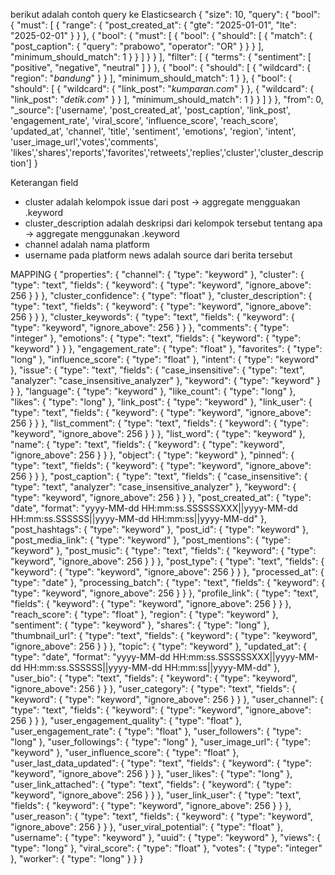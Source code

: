 berikut adalah contoh query ke Elasticsearch
{
  "size": 10,
  "query": {
    "bool": {
      "must": [
        {
          "range": {
            "post_created_at": {
              "gte": "2025-01-01",
              "lte": "2025-02-01"
            }
          }
        },
        {
          "bool": {
            "must": [
              {
                "bool": {
                  "should": [
                    {
                      "match": {
                        "post_caption": {
                          "query": "prabowo",
                          "operator": "OR"
                        }
                      }
                    }
                  ],
                  "minimum_should_match": 1
                }
              }
            ]
          }
        }
      ],
      "filter": [
        {
          "terms": {
            "sentiment": [
              "positive",
              "negative",
              "neutral"
            ]
          }
        },
        {
          "bool": {
            "should": [
              {
                "wildcard": {
                  "region": "*bandung*"
                }
              }
            ],
            "minimum_should_match": 1
          }
        },
        {
          "bool": {
            "should": [
              {
                "wildcard": {
                  "link_post": "*kumparan.com*"
                }
              },
              {
                "wildcard": {
                  "link_post": "*detik.com*"
                }
              }
            ],
            "minimum_should_match": 1
          }
        }
      ]
    }
  },
  "from": 0,
  "_source": ['username', 'post_created_at', 'post_caption', 'link_post',
  'engagement_rate', 'viral_score', 'influence_score', 'reach_score', 'updated_at', 
  'channel', 'title', 'sentiment',
  'emotions',  'region', 'intent', 'user_image_url','votes','comments',
  'likes','shares','reports','favorites','retweets','replies','cluster','cluster_description']
}


Keterangan field
- cluster adalah kelompok issue dari post -> aggregate mengguakan .keyword
- cluster_description adalah deskripsi dari kelompok tersebut tentang apa -> aggregate menggunakan .keyword
- channel adalah nama platform
- username pada platform news adalah source dari berita tersebut


MAPPING 
{
      "properties": {
        "channel": {
          "type": "keyword"
        },
        "cluster": {
          "type": "text",
          "fields": {
            "keyword": {
              "type": "keyword",
              "ignore_above": 256
            }
          }
        },
        "cluster_confidence": {
          "type": "float"
        },
        "cluster_description": {
          "type": "text",
          "fields": {
            "keyword": {
              "type": "keyword",
              "ignore_above": 256
            }
          }
        },
        "cluster_keywords": {
          "type": "text",
          "fields": {
            "keyword": {
              "type": "keyword",
              "ignore_above": 256
            }
          }
        },
        "comments": {
          "type": "integer"
        },
        "emotions": {
          "type": "text",
          "fields": {
            "keyword": {
              "type": "keyword"
            }
          }
        },
        "engagement_rate": {
          "type": "float"
        },
        "favorites": {
          "type": "long"
        },
        "influence_score": {
          "type": "float"
        },
        "intent": {
          "type": "keyword"
        },
        "issue": {
          "type": "text",
          "fields": {
            "case_insensitive": {
              "type": "text",
              "analyzer": "case_insensitive_analyzer"
            },
            "keyword": {
              "type": "keyword"
            }
          }
        },
        "language": {
          "type": "keyword"
        },
        "like_count": {
          "type": "long"
        },
        "likes": {
          "type": "long"
        },
        "link_post": {
          "type": "keyword"
        },
        "link_user": {
          "type": "text",
          "fields": {
            "keyword": {
              "type": "keyword",
              "ignore_above": 256
            }
          }
        },
        "list_comment": {
          "type": "text",
          "fields": {
            "keyword": {
              "type": "keyword",
              "ignore_above": 256
            }
          }
        },
        "list_word": {
          "type": "keyword"
        },
        "name": {
          "type": "text",
          "fields": {
            "keyword": {
              "type": "keyword",
              "ignore_above": 256
            }
          }
        },
        "object": {
          "type": "keyword"
        },
        "pinned": {
          "type": "text",
          "fields": {
            "keyword": {
              "type": "keyword",
              "ignore_above": 256
            }
          }
        },
        "post_caption": {
          "type": "text",
          "fields": {
            "case_insensitive": {
              "type": "text",
              "analyzer": "case_insensitive_analyzer"
            },
            "keyword": {
              "type": "keyword",
              "ignore_above": 256
            }
          }
        },
        "post_created_at": {
          "type": "date",
          "format": "yyyy-MM-dd HH:mm:ss.SSSSSSXXX||yyyy-MM-dd HH:mm:ss.SSSSSS||yyyy-MM-dd HH:mm:ss||yyyy-MM-dd"
        },
        "post_hashtags": {
          "type": "keyword"
        },
        "post_id": {
          "type": "keyword"
        },
        "post_media_link": {
          "type": "keyword"
        },
        "post_mentions": {
          "type": "keyword"
        },
        "post_music": {
          "type": "text",
          "fields": {
            "keyword": {
              "type": "keyword",
              "ignore_above": 256
            }
          }
        },
        "post_type": {
          "type": "text",
          "fields": {
            "keyword": {
              "type": "keyword",
              "ignore_above": 256
            }
          }
        },
        "processed_at": {
          "type": "date"
        },
        "processing_batch": {
          "type": "text",
          "fields": {
            "keyword": {
              "type": "keyword",
              "ignore_above": 256
            }
          }
        },
        "profile_link": {
          "type": "text",
          "fields": {
            "keyword": {
              "type": "keyword",
              "ignore_above": 256
            }
          }
        },
        "reach_score": {
          "type": "float"
        },
        "region": {
          "type": "keyword"
        },
        "sentiment": {
          "type": "keyword"
        },
        "shares": {
          "type": "long"
        },
        "thumbnail_url": {
          "type": "text",
          "fields": {
            "keyword": {
              "type": "keyword",
              "ignore_above": 256
            }
          }
        },
        "topic": {
          "type": "keyword"
        },
        "updated_at": {
          "type": "date",
          "format": "yyyy-MM-dd HH:mm:ss.SSSSSSXXX||yyyy-MM-dd HH:mm:ss.SSSSSS||yyyy-MM-dd HH:mm:ss||yyyy-MM-dd"
        },
        "user_bio": {
          "type": "text",
          "fields": {
            "keyword": {
              "type": "keyword",
              "ignore_above": 256
            }
          }
        },
        "user_category": {
          "type": "text",
          "fields": {
            "keyword": {
              "type": "keyword",
              "ignore_above": 256
            }
          }
        },
        "user_channel": {
          "type": "text",
          "fields": {
            "keyword": {
              "type": "keyword",
              "ignore_above": 256
            }
          }
        },
        "user_engagement_quality": {
          "type": "float"
        },
        "user_engagement_rate": {
          "type": "float"
        },
        "user_followers": {
          "type": "long"
        },
        "user_followings": {
          "type": "long"
        },
        "user_image_url": {
          "type": "keyword"
        },
        "user_influence_score": {
          "type": "float"
        },
        "user_last_data_updated": {
          "type": "text",
          "fields": {
            "keyword": {
              "type": "keyword",
              "ignore_above": 256
            }
          }
        },
        "user_likes": {
          "type": "long"
        },
        "user_link_attached": {
          "type": "text",
          "fields": {
            "keyword": {
              "type": "keyword",
              "ignore_above": 256
            }
          }
        },
        "user_link_user": {
          "type": "text",
          "fields": {
            "keyword": {
              "type": "keyword",
              "ignore_above": 256
            }
          }
        },
        "user_reason": {
          "type": "text",
          "fields": {
            "keyword": {
              "type": "keyword",
              "ignore_above": 256
            }
          }
        },
        "user_viral_potential": {
          "type": "float"
        },
        "username": {
          "type": "keyword"
        },
        "uuid": {
          "type": "keyword"
        },
        "views": {
          "type": "long"
        },
        "viral_score": {
          "type": "float"
        },
        "votes": {
          "type": "integer"
        },
        "worker": {
          "type": "long"
        }
      }
    }